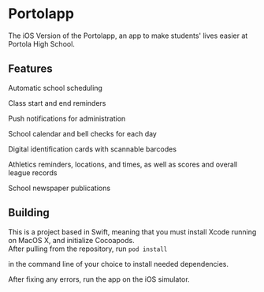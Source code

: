 # Portolapp
The iOS Version of the Portolapp, an app to make students' lives easier at Portola High School.


<h2>Features</h2>

Automatic school scheduling

Class start and end reminders

Push notifications for administration

School calendar and bell checks for each day

Digital identification cards with scannable barcodes

Athletics reminders, locations, and times, as well as scores and overall league records

School newspaper publications



<h2>Building</h2>

This is a project based in Swift, meaning that you must install Xcode running on MacOS X, and initialize Cocoapods.\
After pulling from the repository, run ```
pod install ```

in the command line of your choice to install needed dependencies.

After fixing any errors, run the app on the iOS simulator.
